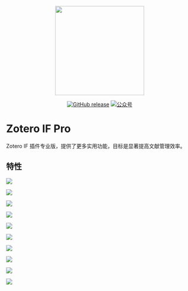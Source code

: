 <p align="center">
  <img src="https://figurebed-iseex.oss-cn-hangzhou.aliyuncs.com/202201180906177.png" width=240 />
</p>
<p align="center">
	<a href="https://github.com/qnscholar/zotero-if-pro/releases"><img src="https://img.shields.io/badge/release-v1.1.4-blue?logo=github" alt="GitHub release" /></a>
	<a href="https://figurebed-iseex.oss-cn-hangzhou.aliyuncs.com/202201171141964.png"><img src="https://img.shields.io/badge/公众号-青柠学术-orange?logo=wechat" alt="公众号" /></a>
</p>


# Zotero IF Pro
Zotero IF 插件专业版，提供了更多实用功能，目标是显著提高文献管理效率。

## 特性

![](https://figurebed-iseex.oss-cn-hangzhou.aliyuncs.com/202201191448145.png)

![](https://figurebed-iseex.oss-cn-hangzhou.aliyuncs.com/202201191451771.png)

![](https://figurebed-iseex.oss-cn-hangzhou.aliyuncs.com/202201191451728.png)

![](https://figurebed-iseex.oss-cn-hangzhou.aliyuncs.com/202201191451091.png)

![](https://figurebed-iseex.oss-cn-hangzhou.aliyuncs.com/202201191451331.png)

![](https://figurebed-iseex.oss-cn-hangzhou.aliyuncs.com/202201191451994.png)

![](https://figurebed-iseex.oss-cn-hangzhou.aliyuncs.com/202201190941927.png)

![](https://figurebed-iseex.oss-cn-hangzhou.aliyuncs.com/202201190942712.png)

![](https://figurebed-iseex.oss-cn-hangzhou.aliyuncs.com/202201190942467.png)

![](https://figurebed-iseex.oss-cn-hangzhou.aliyuncs.com/202201190943621.png)
